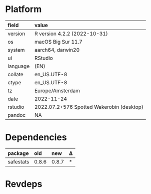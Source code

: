 # Platform

|field    |value                                     |
|:--------|:-----------------------------------------|
|version  |R version 4.2.2 (2022-10-31)              |
|os       |macOS Big Sur 11.7                        |
|system   |aarch64, darwin20                         |
|ui       |RStudio                                   |
|language |(EN)                                      |
|collate  |en_US.UTF-8                               |
|ctype    |en_US.UTF-8                               |
|tz       |Europe/Amsterdam                          |
|date     |2022-11-24                                |
|rstudio  |2022.07.2+576 Spotted Wakerobin (desktop) |
|pandoc   |NA                                        |

# Dependencies

|package   |old   |new   |Δ  |
|:---------|:-----|:-----|:--|
|safestats |0.8.6 |0.8.7 |*  |

# Revdeps

